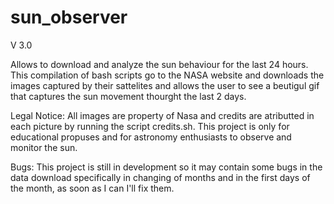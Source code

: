 # sun_observer
V 3.0

Allows to download and analyze the sun behaviour for the last 24 hours.
This compilation of bash scripts go to the NASA website and downloads the images captured by their sattelites and allows the user to see a beutigul gif that captures the sun movement thourght the last 2 days.

Legal Notice:
All images are property of Nasa and credits are atributted in each picture by running the script credits.sh.
This project is only for educational propuses and for astronomy enthusiasts to observe and monitor the sun.

Bugs:
This project is still in development so it may contain some bugs in the data download specifically in changing of months and in the first days of the month, as soon as I can I'll fix them.
